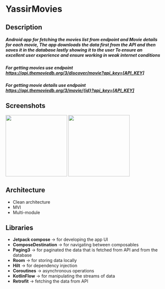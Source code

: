 # YassirMovies

## Description

##### Android app for fetching the movies list from endpoint and Movie details for each movie, The app downloads the data first from the API and then saves it in the database lastly showing it to the user To ensure an excellent user experience and ensure working in weak internet conditions

##### For getting movies use endpoint https://api.themoviedb.org/3/discover/movie?api_key=[API_KEY]
##### For getting movie details use endpoint https://api.themoviedb.org/3/movie/{id}?api_key=[API_KEY]

## Screenshots

<img src="https://imgur.com/s9kdNOo.png" width="200">  <img src="https://imgur.com/I6pIFXd.png" width="200">

## Architecture
- Clean architecture
- MVI
- Multi-module
## Libraries 

- <b>Jetpack compose </b>-> for developing the app UI
- <b>ComposeDestination</b> -> for navigating between composables
- <b>Paging3</b> -> for paginated the data that is fetched from API and from the database
- <b>Room</b> -> for storing data locally 
- <b>Hilt</b> -> for dependency injection
- <b>Coroutines</b> -> asynchronous operations
- <b>KotlinFlow</b> -> for manipulating the streams of data
- <b>Retrofit</b> -> fetching the data from API
